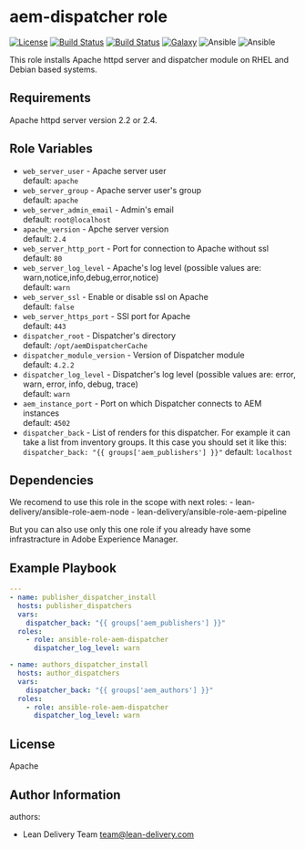 aem-dispatcher role
=========
[![License](https://img.shields.io/badge/license-Apache-green.svg?style=flat)](https://raw.githubusercontent.com/lean-delivery/ansible-role-aem-dispatcher/master/LICENSE)
[![Build Status](https://travis-ci.org/lean-delivery/ansible-role-aem-dispatcher.svg?branch=master)](https://travis-ci.org/lean-delivery/ansible-role-aem-dispatcher)
[![Build Status](https://gitlab.com/lean-delivery/ansible-role-aem-dispatcher/badges/master/build.svg)](https://gitlab.com/lean-delivery/ansible-role-aem-dispatcher)
[![Galaxy](https://img.shields.io/badge/galaxy-lean_delivery.aem_dispatcher-blue.svg)](https://galaxy.ansible.com/lean_delivery/aem_dispatcher)
![Ansible](https://img.shields.io/ansible/role/d/39616.svg)
![Ansible](https://img.shields.io/badge/dynamic/json.svg?label=min_ansible_version&url=https%3A%2F%2Fgalaxy.ansible.com%2Fapi%2Fv1%2Froles%2F39616%2F&query=$.min_ansible_version)

This role installs Apache httpd server and dispatcher module on RHEL and Debian based systems.

Requirements
------------

Apache httpd server version 2.2 or 2.4.

Role Variables
--------------

  - `web_server_user` - Apache server user   
    default: `apache`
  - `web_server_group` - Apache server user's group   
    default: `apache`
  - `web_server_admin_email` - Admin's email   
    default: `root@localhost`
  - `apache_version` - Apche server version   
    default: `2.4`
  - `web_server_http_port` - Port for connection to Apache without ssl   
    default: `80`
  - `web_server_log_level` - Apache's log level (possible values are: warn,notice,info,debug,error,notice)   
    default: `warn`
  - `web_server_ssl` - Enable or disable ssl on Apache   
    default: `false`
  - `web_server_https_port` - SSl port for Apache  
    default: `443`
  - `dispatcher_root` - Dispatcher's directory   
    default: `/opt/aemDispatcherCache`
  - `dispatcher_module_version` - Version of Dispatcher module   
    default: `4.2.2`
  - `dispatcher_log_level` - Dispatcher's log level (possible values are: error, warn, error, info, debug, trace)   
    default: `warn`
  - `aem_instance_port` - Port on which Dispatcher connects to AEM instances   
    default: `4502`
  - `dispatcher_back` - List of renders for this dispatcher. For example it can take a list from inventory groups. It this case you should set it like this: `dispatcher_back: "{{ groups['aem_publishers'] }}"`
    default: `localhost`

Dependencies
------------

We recomend to use this role in the scope with next roles:
    - lean-delivery/ansible-role-aem-node
    - lean-delivery/ansible-role-aem-pipeline

But you can also use only this one role if you already have some infrastracture in Adobe Experience Manager.


Example Playbook
----------------

```yaml
---
- name: publisher_dispatcher_install
  hosts: publisher_dispatchers
  vars:
    dispatcher_back: "{{ groups['aem_publishers'] }}"
  roles:
    - role: ansible-role-aem-dispatcher
      dispatcher_log_level: warn

- name: authors_dispatcher_install
  hosts: author_dispatchers
  vars:
    dispatcher_back: "{{ groups['aem_authors'] }}"
  roles:
    - role: ansible-role-aem-dispatcher
      dispatcher_log_level: warn

```

License
-------
Apache

Author Information
------------------

authors:
  - Lean Delivery Team <team@lean-delivery.com>
